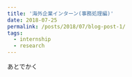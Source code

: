 ```yaml
---
title: '海外企業インターン(事務処理編)'
date: 2018-07-25
permalink: /posts/2018/07/blog-post-1/
tags:
  - internship
  - research
---
```


あとでかく